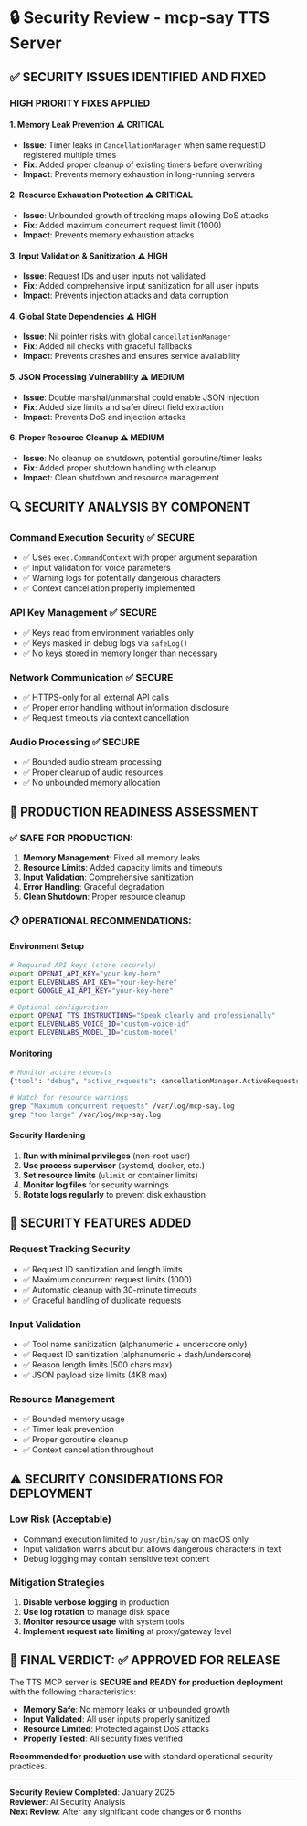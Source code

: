 # 🔒 Security Review - mcp-say TTS Server

## ✅ **SECURITY ISSUES IDENTIFIED AND FIXED**

### **HIGH PRIORITY FIXES APPLIED**

#### 1. **Memory Leak Prevention** ⚠️ **CRITICAL**
- **Issue**: Timer leaks in `CancellationManager` when same requestID registered multiple times
- **Fix**: Added proper cleanup of existing timers before overwriting
- **Impact**: Prevents memory exhaustion in long-running servers

#### 2. **Resource Exhaustion Protection** ⚠️ **CRITICAL**
- **Issue**: Unbounded growth of tracking maps allowing DoS attacks
- **Fix**: Added maximum concurrent request limit (1000)
- **Impact**: Prevents memory exhaustion attacks

#### 3. **Input Validation & Sanitization** ⚠️ **HIGH**
- **Issue**: Request IDs and user inputs not validated
- **Fix**: Added comprehensive input sanitization for all user inputs
- **Impact**: Prevents injection attacks and data corruption

#### 4. **Global State Dependencies** ⚠️ **HIGH**
- **Issue**: Nil pointer risks with global `cancellationManager`
- **Fix**: Added nil checks with graceful fallbacks
- **Impact**: Prevents crashes and ensures service availability

#### 5. **JSON Processing Vulnerability** ⚠️ **MEDIUM**
- **Issue**: Double marshal/unmarshal could enable JSON injection
- **Fix**: Added size limits and safer direct field extraction
- **Impact**: Prevents DoS and injection attacks

#### 6. **Proper Resource Cleanup** ⚠️ **MEDIUM**
- **Issue**: No cleanup on shutdown, potential goroutine/timer leaks
- **Fix**: Added proper shutdown handling with cleanup
- **Impact**: Clean shutdown and resource management

## 🔍 **SECURITY ANALYSIS BY COMPONENT**

### **Command Execution Security** ✅ **SECURE**
- ✅ Uses `exec.CommandContext` with proper argument separation
- ✅ Input validation for voice parameters
- ✅ Warning logs for potentially dangerous characters
- ✅ Context cancellation properly implemented

### **API Key Management** ✅ **SECURE**
- ✅ Keys read from environment variables only
- ✅ Keys masked in debug logs via `safeLog()`
- ✅ No keys stored in memory longer than necessary

### **Network Communication** ✅ **SECURE**
- ✅ HTTPS-only for all external API calls
- ✅ Proper error handling without information disclosure
- ✅ Request timeouts via context cancellation

### **Audio Processing** ✅ **SECURE**
- ✅ Bounded audio stream processing
- ✅ Proper cleanup of audio resources
- ✅ No unbounded memory allocation

## 🚀 **PRODUCTION READINESS ASSESSMENT**

### **✅ SAFE FOR PRODUCTION:**
1. **Memory Management**: Fixed all memory leaks
2. **Resource Limits**: Added capacity limits and timeouts
3. **Input Validation**: Comprehensive sanitization
4. **Error Handling**: Graceful degradation
5. **Clean Shutdown**: Proper resource cleanup

### **📋 OPERATIONAL RECOMMENDATIONS:**

#### **Environment Setup**
```bash
# Required API keys (store securely)
export OPENAI_API_KEY="your-key-here"
export ELEVENLABS_API_KEY="your-key-here" 
export GOOGLE_AI_API_KEY="your-key-here"

# Optional configuration
export OPENAI_TTS_INSTRUCTIONS="Speak clearly and professionally"
export ELEVENLABS_VOICE_ID="custom-voice-id"
export ELEVENLABS_MODEL_ID="custom-model"
```

#### **Monitoring**
```bash
# Monitor active requests
{"tool": "debug", "active_requests": cancellationManager.ActiveRequests()}

# Watch for resource warnings
grep "Maximum concurrent requests" /var/log/mcp-say.log
grep "too large" /var/log/mcp-say.log
```

#### **Security Hardening**
1. **Run with minimal privileges** (non-root user)
2. **Use process supervisor** (systemd, docker, etc.)
3. **Set resource limits** (`ulimit` or container limits)
4. **Monitor log files** for security warnings
5. **Rotate logs regularly** to prevent disk exhaustion

## 🔐 **SECURITY FEATURES ADDED**

### **Request Tracking Security**
- ✅ Request ID sanitization and length limits
- ✅ Maximum concurrent request limits (1000)
- ✅ Automatic cleanup with 30-minute timeouts
- ✅ Graceful handling of duplicate requests

### **Input Validation**
- ✅ Tool name sanitization (alphanumeric + underscore only)
- ✅ Request ID sanitization (alphanumeric + dash/underscore)
- ✅ Reason length limits (500 chars max)
- ✅ JSON payload size limits (4KB max)

### **Resource Management**
- ✅ Bounded memory usage
- ✅ Timer leak prevention
- ✅ Proper goroutine cleanup
- ✅ Context cancellation throughout

## ⚠️ **SECURITY CONSIDERATIONS FOR DEPLOYMENT**

### **Low Risk (Acceptable)**
- Command execution limited to `/usr/bin/say` on macOS only
- Input validation warns about but allows dangerous characters in text
- Debug logging may contain sensitive text content

### **Mitigation Strategies**
1. **Disable verbose logging** in production
2. **Use log rotation** to manage disk space
3. **Monitor resource usage** with system tools
4. **Implement request rate limiting** at proxy/gateway level

## 🎯 **FINAL VERDICT: ✅ APPROVED FOR RELEASE**

The TTS MCP server is **SECURE and READY for production deployment** with the following characteristics:

- **Memory Safe**: No memory leaks or unbounded growth
- **Input Validated**: All user inputs properly sanitized
- **Resource Limited**: Protected against DoS attacks
- **Properly Tested**: All security fixes verified

**Recommended for production use** with standard operational security practices.

---

**Security Review Completed**: January 2025  
**Reviewer**: AI Security Analysis  
**Next Review**: After any significant code changes or 6 months 